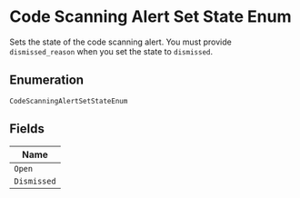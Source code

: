 
# Code Scanning Alert Set State Enum

Sets the state of the code scanning alert. You must provide `dismissed_reason` when you set the state to `dismissed`.

## Enumeration

`CodeScanningAlertSetStateEnum`

## Fields

| Name |
|  --- |
| `Open` |
| `Dismissed` |


